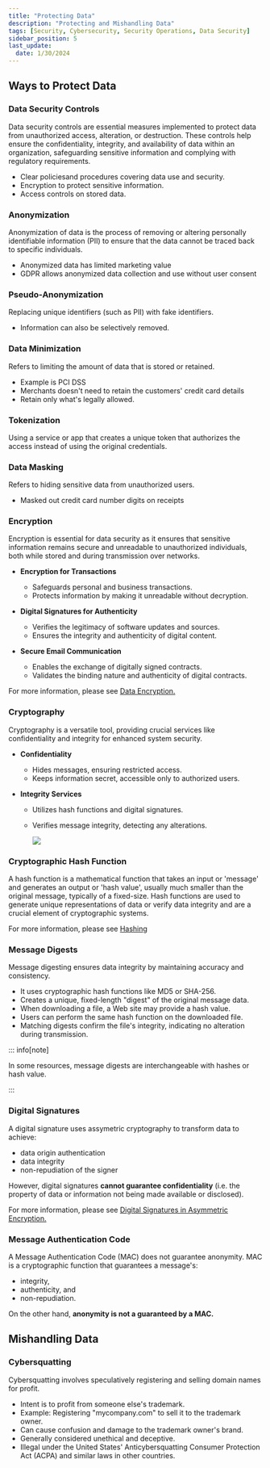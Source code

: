 ```yaml
---
title: "Protecting Data"
description: "Protecting and Mishandling Data"
tags: [Security, Cybersecurity, Security Operations, Data Security]
sidebar_position: 5
last_update:
  date: 1/30/2024
---
```


## Ways to Protect Data

### Data Security Controls 

Data security controls are essential measures implemented to protect data from unauthorized access, alteration, or destruction. These controls help ensure the confidentiality, integrity, and availability of data within an organization, safeguarding sensitive information and complying with regulatory requirements.

- Clear policiesand procedures covering data use and security.
- Encryption to protect sensitive information.
- Access controls on stored data.

### Anonymization 

Anonymization of data is the process of removing or altering personally identifiable information (PII) to ensure that the data cannot be traced back to specific individuals.

- Anonymized data has limited marketing value
- GDPR allows anonymized data collection and use without user consent 

### Pseudo-Anonymization 

Replacing unique identifiers (such as PII) with fake identifiers.

- Information can also be selectively removed. 

### Data Minimization 

Refers to limiting the amount of data that is stored or retained.

- Example is PCI DSS 
- Merchants doesn't need to retain the customers' credit card details 
- Retain only what's legally allowed.

### Tokenization 

Using a service or app that creates a unique token that authorizes the access instead of using the original credentials. 

### Data Masking 

Refers to hiding sensitive data from unauthorized users.

- Masked out credit card number digits on receipts

### Encryption 

Encryption is essential for data security as it ensures that sensitive information remains secure and unreadable to unauthorized individuals, both while stored and during transmission over networks.

- **Encryption for Transactions**
   - Safeguards personal and business transactions.
   - Protects information by making it unreadable without decryption.

- **Digital Signatures for Authenticity**
   - Verifies the legitimacy of software updates and sources.
   - Ensures the integrity and authenticity of digital content.

- **Secure Email Communication**
   - Enables the exchange of digitally signed contracts.
   - Validates the binding nature and authenticity of digital contracts.

For more information, please see [Data Encryption.](/docs/007-Cybersecurity/002-Asset-Security/006-Data-Encryption.md)

### Cryptography

Cryptography is a versatile tool, providing crucial services like confidentiality and integrity for enhanced system security.

- **Confidentiality**
   - Hides messages, ensuring restricted access.
   - Keeps information secret, accessible only to authorized users.

- **Integrity Services**
   - Utilizes hash functions and digital signatures.
   - Verifies message integrity, detecting any alterations.



         
      <div class="img-center">

      ![](/img/docs/security-encryption-cryptograpghy.png)


      </div>


### Cryptographic Hash Function 

A hash function is a mathematical function that takes an input or 'message' and generates an output or 'hash value', usually much smaller than the original message, typically of a fixed-size. Hash functions are used to generate unique representations of data or verify data integrity and are a crucial element of cryptographic systems.

For more information, please see [Hashing](/docs/007-Cybersecurity/005-Cryptography/012-Hashing.md#hash-functions)

### Message Digests 

Message digesting ensures data integrity by maintaining accuracy and consistency.

- It uses cryptographic hash functions like MD5 or SHA-256.
- Creates a unique, fixed-length "digest" of the original message data.
- When downloading a file, a Web site may provide a hash value.
- Users can perform the same hash function on the downloaded file.
- Matching digests confirm the file's integrity, indicating no alteration during transmission.

::: info[note]

In some resources, message digests are interchangeable with hashes or hash value.

:::


### Digital Signatures 

A digital signature uses assymetric cryptography to transform data to achieve: 

- data origin authentication
- data integrity
- non-repudiation of the signer 

However, digital signatures **cannot guarantee confidentiality** (i.e. the property of data or information not being made available or disclosed).

For more information, please see [Digital Signatures in Asymmetric Encryption.](/docs/005-Cryptography/010-Asymmetric-Encryption.md#digital-signature)



### Message Authentication Code 

A Message Authentication Code (MAC) does not guarantee anonymity. MAC is a cryptographic function that guarantees a message's:

- integrity,
- authenticity, and 
- non-repudiation.

On the other hand, **anonymity is not a guaranteed by a MAC.**


## Mishandling Data 

### Cybersquatting

Cybersquatting involves speculatively registering and selling domain names for profit.

- Intent is to profit from someone else's trademark.
- Example: Registering "mycompany.com" to sell it to the trademark owner.
- Can cause confusion and damage to the trademark owner's brand.
- Generally considered unethical and deceptive.
- Illegal under the United States' Anticybersquatting Consumer Protection Act (ACPA) and similar laws in other countries.

